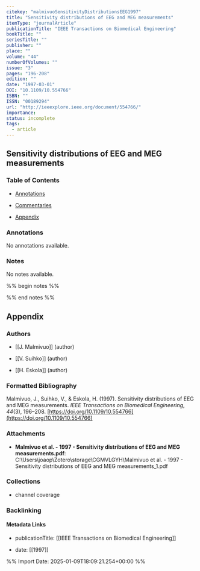 ```yaml
---
citekey: "malmivuoSensitivityDistributionsEEG1997"
title: "Sensitivity distributions of EEG and MEG measurements"
itemType: "journalArticle"
publicationTitle: "IEEE Transactions on Biomedical Engineering"
bookTitle: ""
seriesTitle: ""
publisher: ""
place: ""
volume: "44"
numberOfVolumes: ""
issue: "3"
pages: "196-208"
edition: ""
date: "1997-03-01"
DOI: "10.1109/10.554766"
ISBN: ""
ISSN: "00189294"
url: "http://ieeexplore.ieee.org/document/554766/"
importance: 
status: incomplete
tags:
  - article
---
```


## Sensitivity distributions of EEG and MEG measurements

### Table of Contents

- [Annotations](#annotations)

+ [Commentaries](#commentaries)

- [Appendix](#appendix)

### Annotations


No annotations available.


### Notes


No notes available.


%% begin notes %%

<!-- Write your personal notes here -->

%% end notes %%

## Appendix

### Authors


- [[J. Malmivuo]] (author)

- [[V. Suihko]] (author)

- [[H. Eskola]] (author)




### Formatted Bibliography

Malmivuo, J., Suihko, V., & Eskola, H. (1997). Sensitivity distributions of EEG and MEG measurements. _IEEE Transactions on Biomedical Engineering_, _44_(3), 196–208. [https://doi.org/10.1109/10.554766](https://doi.org/10.1109/10.554766)




### Attachments


- **Malmivuo et al. - 1997 - Sensitivity distributions of EEG and MEG measurements.pdf**: C:\Users\joaop\Zotero\storage\CGMVLGYH\Malmivuo et al. - 1997 - Sensitivity distributions of EEG and MEG measurements_1.pdf




### Collections


- channel coverage





### Backlinking


#### Metadata Links


- publicationTitle: [[IEEE Transactions on Biomedical Engineering]]




- date: [[1997]]





<!-- Any additional notes or comments -->


%% Import Date: 2025-01-09T18:09:21.254+00:00 %%
